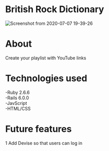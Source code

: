 # British Rock Dictionary
![Screenshot from 2020-07-07 19-39-26](https://user-images.githubusercontent.com/10365357/86769187-bb152880-c089-11ea-8082-f739cac3d8d3.png)

# About
Create your playlist with YouTube links

# Technologies used
-Ruby 2.6.6  
-Rails 6.0.0  
-JavScript  
-HTML/CSS  

# Future features
1 Add Devise so that users can log in
